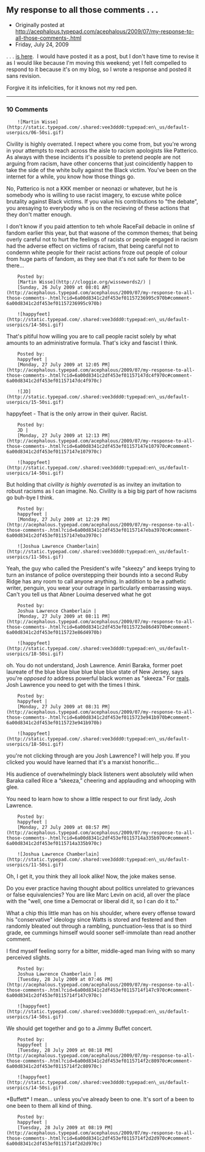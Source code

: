 ## My response to all those comments . . . 

 * Originally posted at http://acephalous.typepad.com/acephalous/2009/07/my-response-to-all-those-comments-.html
 * Friday, July 24, 2009



. . . [is here](http://acephalous.typepad.com/acephalous/2009/07/welcome-to-googles-postracial-america.html?cid=6a00d8341c2df453ef0115713d98b1970c#comment-6a00d8341c2df453ef0115713d98b1970c).  I would have posted it as a post, but I don't have time to revise it as I would like because I'm moving this weekend; yet I felt compelled to respond to it because it's on my blog, so I wrote a response and posted it sans revision.  

Forgive it its infelicities, for it knows not my red pen.

		

* * *

### 10 Comments 

		

                
[]()

	

		![Martin Wisse](http://static.typepad.com/.shared:vee3ddd0:typepad:en\_us/default-userpics/06-50si.gif)
	

	

		

Civility is highly overrated. I repect where you come from, but you're wrong in your attempts to reach across the aisle to racism apologists like Patterico. As always with these incidents it's possible to pretend people are not arguing from racism, have other concerns that just coincidently happen to take the side of the white bully against the Black victim. You've been on the internet for a while, you know how those things go.

No, Patterico is not a KKK member or neonazi or whatever, but he is somebody who is willing to use racist imagery, to excuse white police brutality against Black victims. If you value his contributions to "the debate", you aresaying to everybody who is on the recieving of these actions that they don't matter enough.

I don't know if you paid attention to teh whole RaceFail debacle in online sf fandom earlier this year, but that wasone of the common themes; that being overly careful not to hurt the feelings of racists or people engaged in racism had the adverse effect on victims of racism, that being careful not to condemn white people for their racist actions froze out people of colour from huge parts of fandom, as they see that it's not safe for them to be there...

	

		Posted by:
		[Martin Wisse](http://cloggie.org/wissewords2/) |
		[Sunday, 26 July 2009 at 08:01 AM](http://acephalous.typepad.com/acephalous/2009/07/my-response-to-all-those-comments-.html?cid=6a00d8341c2df453ef01157236995c970b#comment-6a00d8341c2df453ef01157236995c970b)

[]()

	

		![happyfeet](http://static.typepad.com/.shared:vee3ddd0:typepad:en\_us/default-userpics/14-50si.gif)
	

	

		

That's pitiful how willing you are to call people racist solely by what amounts to an administrative formula. That's icky and fascist I think.

	

		Posted by:
		happyfeet |
		[Monday, 27 July 2009 at 12:05 PM](http://acephalous.typepad.com/acephalous/2009/07/my-response-to-all-those-comments-.html?cid=6a00d8341c2df453ef01157147dc4f970c#comment-6a00d8341c2df453ef01157147dc4f970c)

[]()

	

		![JD](http://static.typepad.com/.shared:vee3ddd0:typepad:en\_us/default-userpics/15-50si.gif)
	

	

		

happyfeet - That is the only arrow in their quiver.  Racist.

	

		Posted by:
		JD |
		[Monday, 27 July 2009 at 12:13 PM](http://acephalous.typepad.com/acephalous/2009/07/my-response-to-all-those-comments-.html?cid=6a00d8341c2df453ef01157147e107970c#comment-6a00d8341c2df453ef01157147e107970c)

[]()

	

		![happyfeet](http://static.typepad.com/.shared:vee3ddd0:typepad:en\_us/default-userpics/14-50si.gif)
	

	

		

But holding that _civility is highly overrated_ is as invitey an invitation to robust racisms as I can imagine. No. Civility is a big big part of how racisms go buh-bye I think.

	

		Posted by:
		happyfeet |
		[Monday, 27 July 2009 at 12:29 PM](http://acephalous.typepad.com/acephalous/2009/07/my-response-to-all-those-comments-.html?cid=6a00d8341c2df453ef01157147eba3970c#comment-6a00d8341c2df453ef01157147eba3970c)

[]()

	

		![Joshua Lawrence Chamberlain](http://static.typepad.com/.shared:vee3ddd0:typepad:en\_us/default-userpics/11-50si.gif)
	

	

		

Yeah, the guy who called the President's wife "skeezy" and keeps trying to turn an instance of police overstepping their bounds into a second Ruby Ridge has any room to call anyone anything.  In addition to be a pathetic writer, penguin, you wear your outrage in particularly embarrassing ways.  Can't you tell us that Abner Louima deserved what he got

	

		Posted by:
		Joshua Lawrence Chamberlain |
		[Monday, 27 July 2009 at 08:11 PM](http://acephalous.typepad.com/acephalous/2009/07/my-response-to-all-those-comments-.html?cid=6a00d8341c2df453ef0115723e86d4970b#comment-6a00d8341c2df453ef0115723e86d4970b)

[]()

	

		![happyfeet](http://static.typepad.com/.shared:vee3ddd0:typepad:en\_us/default-userpics/18-50si.gif)
	

	

		

oh. You do not understand, Josh Lawrence. Amiri Baraka, former poet laureate of the blue blue blue blue blue blue state of New Jersey, says you're _opposed to_ address powerful black women as "skeeza." For [reals](http://www.washingtonexaminer.com/opinion/columns/gregory-kane/A-poet-and-the-Black-Power-movement-42891962.html). Josh Lawrence you need to get with the times I think.

	

		Posted by:
		happyfeet |
		[Monday, 27 July 2009 at 08:31 PM](http://acephalous.typepad.com/acephalous/2009/07/my-response-to-all-those-comments-.html?cid=6a00d8341c2df453ef0115723e941b970b#comment-6a00d8341c2df453ef0115723e941b970b)

[]()

	

		![happyfeet](http://static.typepad.com/.shared:vee3ddd0:typepad:en\_us/default-userpics/18-50si.gif)
	

	

		

you're not clicking through are you Josh Lawrence? I will help you. If you clicked you would have learned that it's a marxist honorific...

His audience of overwhelmingly black listeners went absolutely wild when Baraka called Rice a “skeeza,” cheering and applauding and whooping with glee.

You need to learn how to show a little respect to our first lady, Josh Lawrence. 

	

		Posted by:
		happyfeet |
		[Monday, 27 July 2009 at 08:57 PM](http://acephalous.typepad.com/acephalous/2009/07/my-response-to-all-those-comments-.html?cid=6a00d8341c2df453ef0115714a335b970c#comment-6a00d8341c2df453ef0115714a335b970c)

[]()

	

		![Joshua Lawrence Chamberlain](http://static.typepad.com/.shared:vee3ddd0:typepad:en\_us/default-userpics/11-50si.gif)
	

	

		

Oh, I get it, you think they all look alike!  Now, the joke makes sense.

Do you ever practice having thought about politics unrelated to grievances or false equivalencies?  You are like Marc Levin on acid, all over the place with the "well, one time a Democrat or liberal did it, so I can do it to."

What a chip this little man has on his shoulder, where every offense toward his "conservative" ideology since Watts is stored and festered and then randomly bleated out through a rambling, punctuation-less that is so third grade, ee cummings himself would sooner self-immolate than read another comment.

I find myself feeling sorry for a bitter, middle-aged man living with so many perceived slights.  

	

		Posted by:
		Joshua Lawrence Chamberlain |
		[Tuesday, 28 July 2009 at 07:46 PM](http://acephalous.typepad.com/acephalous/2009/07/my-response-to-all-those-comments-.html?cid=6a00d8341c2df453ef0115714f147c970c#comment-6a00d8341c2df453ef0115714f147c970c)

[]()

	

		![happyfeet](http://static.typepad.com/.shared:vee3ddd0:typepad:en\_us/default-userpics/14-50si.gif)
	

	

		

We should get together and go to a Jimmy Buffet concert.

	

		Posted by:
		happyfeet |
		[Tuesday, 28 July 2009 at 08:18 PM](http://acephalous.typepad.com/acephalous/2009/07/my-response-to-all-those-comments-.html?cid=6a00d8341c2df453ef0115714f2c80970c#comment-6a00d8341c2df453ef0115714f2c80970c)

[]()

	

		![happyfeet](http://static.typepad.com/.shared:vee3ddd0:typepad:en\_us/default-userpics/14-50si.gif)
	

	

		

\*Buffett\* I mean... unless you've already been to one. It's sort of a been to one been to them all kind of thing.

	

		Posted by:
		happyfeet |
		[Tuesday, 28 July 2009 at 08:19 PM](http://acephalous.typepad.com/acephalous/2009/07/my-response-to-all-those-comments-.html?cid=6a00d8341c2df453ef0115714f2d2d970c#comment-6a00d8341c2df453ef0115714f2d2d970c)

		

        